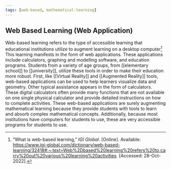 ```yaml
---
tags: [web-based, mathematical-learning]
---
```


## Web Based Learning (Web Application)

Web-based learning refers to the type of accessible learning that educational institutions utilize to augment learning on a desktop computer[^1]  This learning manifests in the form of web applications.  These applications include calculators, graphing and modelling software, and education programs.  Students from a variety of age groups, from [[elementary school]] to [[university]], utilize these tools in order to make their education more robust.  First, like [[Virtual Reality]] and [[Augmented Reality]] tools, web-based applications can be used to help learners visualize data and geometry.  Other typical assistance appears in the form of calculators.  These digital calculators often provide many functions that are not available on one single physical calculator and provide detailed instructions on how to complete activities.  These web-based applications are surely augmenting mathematical learning because they provide students with tools to learn and absorb complex mathematical concepts.  Additionally, because most institutions have computers for students to use, these are very accessible programs for students to use.

[^1]: “What is web-based learning,” _IGI Global_. [Online]. Available: https://www.igi-global.com/dictionary/web-based-learning/32418#:~:text=Web%2Dbased%20learning%20refers%20to,carry%20out%20various%20learning%20activities. [Accessed: 28-Oct-2022].